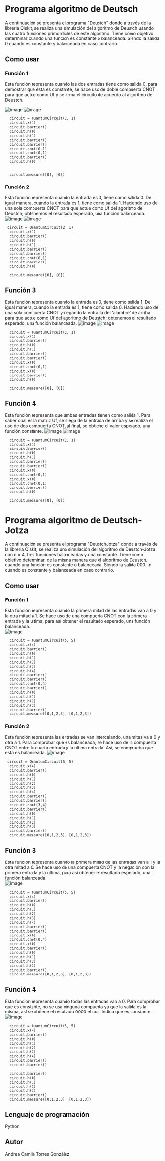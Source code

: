 # Programa algoritmo de Deutsch

A continuación se presenta el programa "Deustch" donde a través de la libreria Qiskit, se realiza una simulación del algoritmo de Deustch usando las cuatro funciones primordiales de este algoritmo.
Tiene como objetivo determinar cuando una función es constante o balanceada. Siendo  la salida 0 cuando es constante y balanceada en caso contrario. 

## Como usar
   ### Función 1
   Esta función representa cuando las dos entradas tiene como salida 0, para demostrar que esta es constante, se hace uso de doble compuerta CNOT para que actue como Uf y se arma el circuito de acuerdo al algoritmo de Deustch. 
   
   ![image](https://user-images.githubusercontent.com/111332434/204168552-370c5785-1552-4923-b50f-f1161de105d1.png)
   ![image](https://user-images.githubusercontent.com/111332434/204168594-051ae065-fd2b-48dd-9205-d82beeef8f38.png)
   
      circuit = QuantumCircuit(2, 1)
      circuit.x(1)
      circuit.barrier()
      circuit.h(0)
      circuit.h(1)
      circuit.barrier()
      circuit.barrier()
      circuit.cnot(0,1)
      circuit.cnot(0,1)
      circuit.barrier()
      circuit.h(0)


      circuit.measure([0], [0])
    

### Función 2
  Esta función representa cuando la entrada es 0, tiene como salida 0. De igual manera, cuando la entrada es 1, tiene como salida 1. Haciendo uso de una sola compuerta CNOT para que actue como Uf del agoritmo de Deustch; obtenemos el resultado esperado, una función balanceada.
  ![image](https://user-images.githubusercontent.com/111332434/204168642-bbf0db9f-f961-4207-aa4c-f126ff6eeef3.png)
![image](https://user-images.githubusercontent.com/111332434/204168645-50339aca-a0fa-4cde-a1d0-bc28c4b3c3e5.png)
  
     circuit = QuantumCircuit(2, 1)
      circuit.x(1)
      circuit.barrier()
      circuit.h(0)
      circuit.h(1)
      circuit.barrier()
      circuit.barrier()
      circuit.cnot(0,1)
      circuit.barrier()
      circuit.h(0)

      circuit.measure([0], [0])
      
## Función 3
Esta función representa cuando la entrada es 0, tiene como salida 1. De igual manera, cuando la entrada es 1, tiene como salida 0. Haciendo uso de una sola compuerta CNOT y negando la entrada del 'alambre' de arriba para que actue como Uf del agoritmo de Deustch; obtenemos el resultado esperado, una función balanceada.
![image](https://user-images.githubusercontent.com/111332434/204168672-706c8d2b-7389-4bb6-ac5f-1ef6c82206c5.png)
![image](https://user-images.githubusercontent.com/111332434/204168678-696ff4ea-ce92-428c-87d9-fb50fc9eb7b3.png)

      circuit = QuantumCircuit(2, 1)
      circuit.x(1)
      circuit.barrier()
      circuit.h(0)
      circuit.h(1)
      circuit.barrier()
      circuit.barrier()
      circuit.x(0)
      circuit.cnot(0,1)
      circuit.x(0)
      circuit.barrier()
      circuit.h(0)

      circuit.measure([0], [0])
      
## Función 4
Esta función representa que ambas entradas tienen como salida 1. Para saber cual es la matriz Uf, se niega de la entrada de arriba y se realiza el uso de dos compuerta CNOT, al final, se obtiene el valor esperado, una función constante.
![image](https://user-images.githubusercontent.com/111332434/204168689-c4623902-2386-48bf-b0f2-0d155cd761bf.png)
![image](https://user-images.githubusercontent.com/111332434/204168696-1fab2d52-74c0-4731-b18d-27668db160c8.png)

      circuit = QuantumCircuit(2, 1)
      circuit.x(1)
      circuit.barrier()
      circuit.h(0)
      circuit.h(1)
      circuit.barrier()
      circuit.barrier()
      circuit.x(0)
      circuit.cnot(0,1)
      circuit.x(0)
      circuit.cnot(0,1)
      circuit.barrier()
      circuit.h(0)

      circuit.measure([0], [0])
      
# Programa algoritmo de Deutsch-Jotza

A continuación se presenta el programa "DeustchJotza" donde a través de la libreria Qiskit, se realiza una simulación del algoritmo de Deustch-Jotza con n = 4, tres funciones balanceadas y una constante.
Tiene como objetivo determinar, de la misma manera que el algoritmo de Deustch, cuando una función es constante o balanceada. Siendo la salida 000...n cuando es constante y balanceada en caso contrario. 

## Como usar
   ### Función 1
   Esta función representa cuando la primera mitad de las entradas van a 0 y la otra mitad a 1. Se hace uso de una compuerta CNOT con la primera entrada y la ultima, para así obtener el resultado esperado, una función balanceada.  
   ![image](https://user-images.githubusercontent.com/111332434/204168714-3d5e27b5-2c9c-4503-b2fc-332e410cf132.png)

       
      circuit = QuantumCircuit(5, 5)
      circuit.x(4)
      circuit.barrier()
      circuit.h(0)
      circuit.h(1)
      circuit.h(2)
      circuit.h(3)
      circuit.h(4)
      circuit.barrier()
      circuit.barrier()
      circuit.cnot(0,4)
      circuit.barrier()
      circuit.h(0)
      circuit.h(1)
      circuit.h(2)
      circuit.h(3)
      circuit.barrier()
      circuit.measure([0,1,2,3], [0,1,2,3])
    

### Función 2
  Esta función representa las entradas se van intercalando, una mitas va a 0 y otra a 1. Para comprobar que es balanceada, se hace uso de la compuerta CNOT entre la cuarta entrada y la ultima entrada. Así, se comprueba que esta es balanceada. 
  ![image](https://user-images.githubusercontent.com/111332434/204168722-3c336e73-aa22-4c8d-846e-8975d3616fbb.png)

  
     circuit = QuantumCircuit(5, 5)
      circuit.x(4)
      circuit.barrier()
      circuit.h(0)
      circuit.h(1)
      circuit.h(2)
      circuit.h(3)
      circuit.h(4)
      circuit.barrier()
      circuit.barrier()
      circuit.cnot(3,4)
      circuit.barrier()
      circuit.h(0)
      circuit.h(1)
      circuit.h(2)
      circuit.h(3)
      circuit.barrier()
      circuit.measure([0,1,2,3], [0,1,2,3])
      
## Función 3
Esta función representa cuando la primera mitad de las entradas van a 1 y la otra mitad a 0. Se hace uso de una compuerta CNOT y la negación con la primera entrada y la ultima, para así obtener el resultado esperado, una función balanceada.  
![image](https://user-images.githubusercontent.com/111332434/204168735-91f05035-e572-4d24-beeb-bb7d2b64f54a.png)


      circuit = QuantumCircuit(5, 5)
      circuit.x(4)
      circuit.barrier()
      circuit.h(0)
      circuit.h(1)
      circuit.h(2)
      circuit.h(3)
      circuit.h(4)
      circuit.barrier()
      circuit.barrier()
      circuit.x(0)
      circuit.cnot(0,4)
      circuit.x(0)
      circuit.barrier()
      circuit.h(0)
      circuit.h(1)
      circuit.h(2)
      circuit.h(3)
      circuit.barrier()
      circuit.measure([0,1,2,3], [0,1,2,3])
      
## Función 4
Esta función representa cuando todas las entradas van a 0. Para comprobar que es constante, no se usa ninguna compuerta ya que la salida es la misma, así se obtiene el resultado 0000 el cual indica que es constante. 
![image](https://user-images.githubusercontent.com/111332434/204168752-5f24469c-51a8-4db8-8302-af7bd61bb67b.png)


      circuit = QuantumCircuit(5, 5)
      circuit.x(4)
      circuit.barrier()
      circuit.h(0)
      circuit.h(1)
      circuit.h(2)
      circuit.h(3)
      circuit.h(4)
      circuit.barrier()
      circuit.barrier()
      
      circuit.barrier()
      circuit.h(0)
      circuit.h(1)
      circuit.h(2)
      circuit.h(3)
      circuit.barrier()
      circuit.measure([0,1,2,3], [0,1,2,3])

## Lenguaje de programación

Python

## Autor

Andrea Camila Torres González
